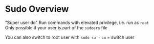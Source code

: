 # Sudo Overview
"Super user do"
Run commands with elevated privilege, i.e. run as `root`
Only possible if your user is part of the `sudoers` file

You can also switch to root user with `sudo su -`
`su` = switch user
